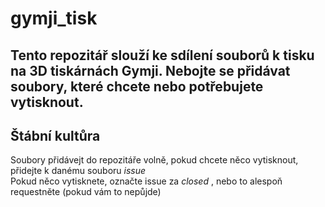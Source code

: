 # gymji_tisk
Tento repozitář slouží ke sdílení souborů k tisku na 3D tiskárnách Gymji.  Nebojte se přidávat soubory, které chcete nebo potřebujete vytisknout.
---
## Štábní kultůra
Soubory přidávejt do repozitáře volně, pokud chcete něco vytisknout, přidejte k danému souboru _issue_  
Pokud něco vytisknete, označte issue za _closed_ , nebo to alespoň requestněte (pokud vám to nepůjde)
